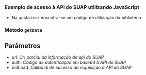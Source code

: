 ### Exemplo de acesso à API do SUAP utilizando JavaScript
  - Na pasta `test` encontra-se um código de utilização da biblioteca

### Método `getData`
## Parâmetros
  - url: _Url parcial da informação da api do SUAP_
  - auth: _Código de autenticação em base64 à API do SUAP_
  - didLoad: _Callback de sucesso da requisição à API do SUAP_
